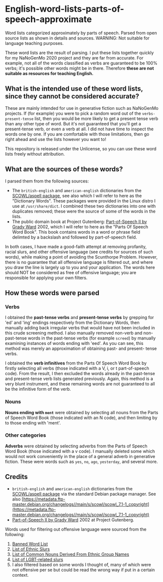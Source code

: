 # English-word-lists-parts-of-speech-approximate
Word lists categorized approximately by parts of speech. Parsed from open source lists as shown in details and sources. WARNING: Not suitable for language teaching purposes.

These word lists are the result of parsing. I put these lists together quickly for my NaNoGenMo 2020 project and they are far from accurate. For example, not all of the words classified as verbs are guaranteed to be 100% verbs; it's possible other words might be in there. Therefore **these are not suitable as resources for teaching English.** 

## What is the intended use of these word lists, since they cannot be considered accurate?
These are mainly intended for use in generative fiction such as NaNoGenMo projects. If (for example) you were to pick a random word out of the `verbs-present-tense` list, then you would be more likely to get a present tense verb than any other type of word. But it's not guaranteed that you'll get a present-tense verb, or even a verb at all. I did not have time to inspect the words one by one. If you are comfortable with those limitations, then go right ahead and use the lists however you want to! 

This repository is released under the Unlicense, so you can use these word lists freely without attribution.

## What are the sources of these words?
I parsed them from the following sources:
- The `british-english` and `american-english` dictionaries from the [SCOWL/aspell package](http://wordlist.aspell.net/), see also  which I will refer to here as the "Dictionary Words". These packages were provided in the Linux distro I use at `/usr/share/dict`. I combined these two dictionaries into one with duplicates removed; these were the source of some of the words in the lists.
- The public domain book at Project Gutenberg: [Part-of-Speech II by Grady Ward](http://www.gutenberg.org/ebooks/3203) 2002, which I will refer to here as the "Parts Of Speech Word Book". This book contains words in a word or phrase field delimted by a backslash and followed by part-of-speech field.

In both cases, I have made a good-faith attempt at removing profanity, racial slurs, and other offensive language (see credits for sources of such words), while making a point of avoiding the Scunthorpe Problem. However, there is no guarantee that all offensive language is filtered out, and where you draw the line is largely up to you and your application. The words here should NOT be considered as free of offensive language; you are responsible for applying your own filters.

## How these words were parsed
### Verbs
I obtained the **past-tense verbs** and **present-tense verbs** by grepping for 'ed' and 'ing' endings respectively from the Dictionary Words, then manually adding back irregular verbs that would have not been included in this crude screening method. I also manually removed non-verb and non-past-tense words in the past-tense verbs (for example `screed`) by manually examining instances of words ending with 'eed'. As you can see, this method was merely an approximation of obtaining past- and present- tense verbs.

I obtained the **verb infinitives** from the Parts Of Speech Word Book by firstly selecting all verbs (those indicated with a V, i, or t part-of-speech code). From the result, I then excluded the words already in the past-tense and present-tense verb lists generated previously. Again, this method is a very blunt instrument, and these remaining words are not guaranteed to all be the infinitive form of the verb. 

### Nouns
**Nouns ending with `ment`** were obtained by selecting all nouns from the Parts of Speech Word Book (those indicated with an N code), and then limiting by to those ending with 'ment'.

### Other categories
**Adverbs** were obtained by selecting adverbs from the Parts of Speech Word Book (those indicated with a v code). I manually deleted some which would not work conveniently in the place of a general adverb in generative fiction. These were words such as `yes`, `no`, `ago`, `yesterday`, and several more.

## Credits
- `british-english` and `american-english` dictionaries from the [SCOWL/aspell package](http://wordlist.aspell.net/) via the standard Debian package manager. See also [https://metadata.ftp-master.debian.org/changelogs//main/s/scowl/scowl_7.1-1_copyright](https://metadata.ftp-master.debian.org/changelogs//main/s/scowl/scowl_7.1-1_copyright)
- [Part-of-Speech II by Grady Ward](http://www.gutenberg.org/ebooks/3203) 2002 at Project Gutenberg.

Words used for filtering out offensive language were sourced from the following:
1. [Banned Word List](http://www.bannedwordlist.com/)
2. [List of Ethnic Slurs](https://en.wikipedia.org/wiki/List_of_ethnic_slurs)
3. [List of Common Nouns Derived From Ethnic Group Names](https://en.wikipedia.org/wiki/List_of_common_nouns_derived_from_ethnic_group_names)
4. [List of LGBT-related slurs](https://en.wikipedia.org/wiki/List_of_LGBT-related_slurs)
5. I also filtered based on some words I thought of, many of which were not offensive per se but could be read the wrong way if put in a certain context. 

